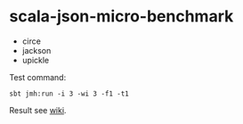 # scala-json-micro-benchmark

- circe
- jackson
- upickle

Test command:

```
sbt jmh:run -i 3 -wi 3 -f1 -t1
```

Result see [wiki](https://github.com/gcnyin/scala-json-micro-benchmark/wiki).
